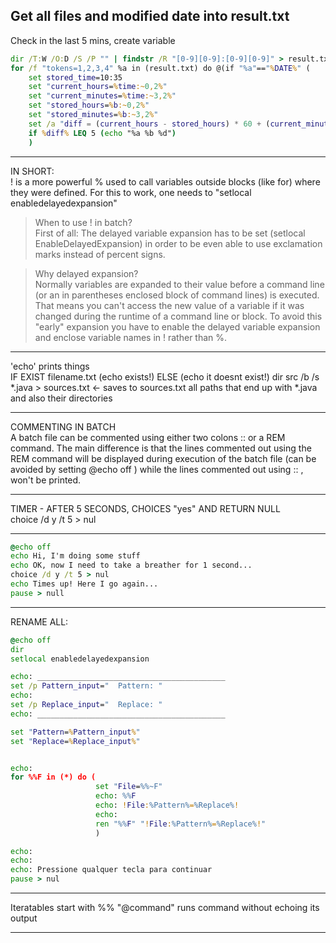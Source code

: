 ## Get all files and modified date into result.txt  
Check in the last 5 mins, create variable  
```bat
dir /T:W /O:D /S /P "" | findstr /R "[0-9][0-9]:[0-9][0-9]" > result.txt
for /f "tokens=1,2,3,4" %a in (result.txt) do @(if "%a"=="%DATE%" (
    set stored_time=10:35
    set "current_hours=%time:~0,2%"
    set "current_minutes=%time:~3,2%"
    set "stored_hours=%b:~0,2%"
    set "stored_minutes=%b:~3,2%"
    set /a "diff = (current_hours - stored_hours) * 60 + (current_minutes -  stored_minutes)"
    if %diff% LEQ 5 (echo "%a %b %d")
    )
```


----------------------------------------------------------------
IN SHORT:  
! is a more powerful % used to call variables outside blocks (like for) where they were defined. For this to work, one needs to "setlocal enabledelayedexpansion"

> When to use ! in batch?  
First of all: The delayed variable expansion has to be set (setlocal EnableDelayedExpansion) in order to be even able to use exclamation marks instead of percent signs.

> Why delayed expansion?  
Normally variables are expanded to their value before a command line (or an in parentheses enclosed block of command lines) is executed. That means you can't access the new value of a variable if it was changed during the runtime of a command line or block. To avoid this "early" expansion you have to enable the delayed variable expansion and enclose variable names in ! rather than %.

----------------------------------------------------------------

'echo' prints things  
IF EXIST filename.txt (echo exists!) ELSE (echo it doesnt exist!)
dir src /b /s *.java > sources.txt 			<- saves to sources.txt all paths that end up with *.java and also their directories

----------------------------------------------------------------

COMMENTING IN BATCH  
A batch file can be commented using either two colons :: or a REM command.
The main difference is that the lines commented out using the REM command 
will be displayed during execution of the batch file (can be avoided by 
setting @echo off ) while the lines commented out using :: , won't be printed.

----------------------------------------------------------------

TIMER - AFTER 5 SECONDS, CHOICES "yes" AND RETURN NULL  
choice /d y /t 5 > nul

----------------------------------------------------------------
```bat
@echo off
echo Hi, I'm doing some stuff
echo OK, now I need to take a breather for 1 second...
choice /d y /t 5 > nul
echo Times up! Here I go again...
pause > null
```

----------------------------------------------------------------

RENAME ALL:
```bat
@echo off
dir
setlocal enabledelayedexpansion

echo: __________________________________________
set /p Pattern_input="  Pattern: "
echo:
set /p Replace_input="  Replace: "
echo: __________________________________________

set "Pattern=%Pattern_input%"
set "Replace=%Replace_input%"


echo:
for %%F in (*) do (
                   set "File=%%~F"
                   echo: %%F
                   echo: !File:%Pattern%=%Replace%!
                   echo:
                   ren "%%F" "!File:%Pattern%=%Replace%!"
                   )

echo:
echo:
echo: Pressione qualquer tecla para continuar
pause > nul
```

----------------------------------------------------------------

Iteratables start with %%
"@command" runs command without echoing its output

---------------
